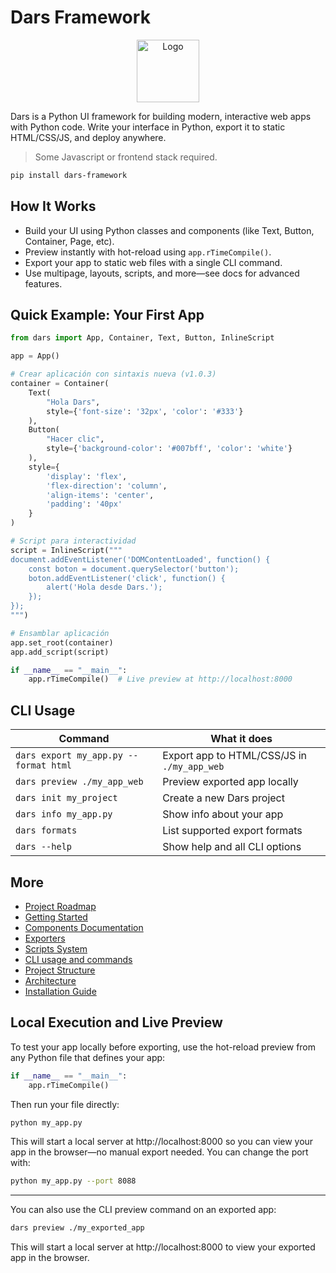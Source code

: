 # Dars Framework

<p align="center">
   <img src="Dars-logo.png" alt="Logo" width="100">  

Dars is a Python UI framework for building modern, interactive web apps with Python code. Write your interface in Python, export it to static HTML/CSS/JS, and deploy anywhere.

> Some Javascript or frontend stack required.

```bash
pip install dars-framework
```

## How It Works
- Build your UI using Python classes and components (like Text, Button, Container, Page, etc).
- Preview instantly with hot-reload using `app.rTimeCompile()`.
- Export your app to static web files with a single CLI command.
- Use multipage, layouts, scripts, and more—see docs for advanced features.

## Quick Example: Your First App

```python
from dars import App, Container, Text, Button, InlineScript

app = App()

# Crear aplicación con sintaxis nueva (v1.0.3)
container = Container(
    Text(
        "Hola Dars",
        style={'font-size': '32px', 'color': '#333'}
    ),
    Button(
        "Hacer clic",
        style={'background-color': '#007bff', 'color': 'white'}
    ),
    style={
        'display': 'flex',
        'flex-direction': 'column',
        'align-items': 'center',
        'padding': '40px'
    }
)

# Script para interactividad
script = InlineScript("""
document.addEventListener('DOMContentLoaded', function() {
    const boton = document.querySelector('button');
    boton.addEventListener('click', function() {
        alert('Hola desde Dars.');
    });
});
""")

# Ensamblar aplicación
app.set_root(container)
app.add_script(script)

if __name__ == "__main__":
    app.rTimeCompile()  # Live preview at http://localhost:8000

```

## CLI Usage
| Command                                 | What it does                               |
|-----------------------------------------|--------------------------------------------|
| `dars export my_app.py --format html`   | Export app to HTML/CSS/JS in `./my_app_web` |
| `dars preview ./my_app_web`             | Preview exported app locally                |
| `dars init my_project`                  | Create a new Dars project                   |
| `dars info my_app.py`                   | Show info about your app                    |
| `dars formats`                          | List supported export formats               |
| `dars --help`                           | Show help and all CLI options               |

## More
- [Project Roadmap](ROADMAP.md)
- [Getting Started](dars/docs/getting_started.md)
- [Components Documentation](dars/docs/components.md)
- [Exporters](dars/docs/exporters.md)
- [Scripts System](dars/docs/scripts.md)
- [CLI usage and commands](dars/docs/cli.md)
- [Project Structure](STRUCTURE.md)
- [Architecture](DARS_ARCHITECTURE.md)
- [Installation Guide](INSTALL.md)

## Local Execution and Live Preview

To test your app locally before exporting, use the hot-reload preview from any Python file that defines your app:

```python
if __name__ == "__main__":
    app.rTimeCompile()
```

Then run your file directly:

```bash
python my_app.py
```

This will start a local server at http://localhost:8000 so you can view your app in the browser—no manual export needed. You can change the port with:

```bash
python my_app.py --port 8088
```

---

You can also use the CLI preview command on an exported app:

```bash
dars preview ./my_exported_app
```

This will start a local server at http://localhost:8000 to view your exported app in the browser.

